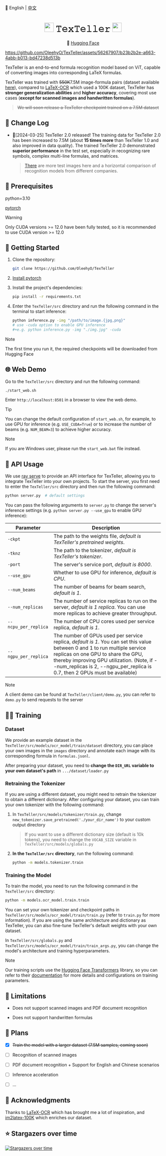 📄 English | <a href="./assets/README_zh.md">中文</a>

<div align="center">
    <h1>
        <img src="./assets/fire.svg" width=30, height=30> 
        𝚃𝚎𝚡𝚃𝚎𝚕𝚕𝚎𝚛
        <img src="./assets/fire.svg" width=30, height=30>
    </h1>
    <p align="center">
        🤗 <a href="https://huggingface.co/OleehyO/TexTeller"> Hugging Face</a>
    </p>
    <!-- <p align="center">
        <img src="./assets/web_demo.gif" alt="TexTeller_demo" width=800>
    </p> -->
</div>

https://github.com/OleehyO/TexTeller/assets/56267907/b23b2b2e-a663-4abb-b013-bd47238d513b

TexTeller is an end-to-end formula recognition model based on ViT, capable of converting images into corresponding LaTeX formulas.

TexTeller was trained with ~~550K~~7.5M image-formula pairs (dataset available [here](https://huggingface.co/datasets/OleehyO/latex-formulas)), compared to [LaTeX-OCR](https://github.com/lukas-blecher/LaTeX-OCR) which used a 100K dataset, TexTeller has **stronger generalization abilities** and **higher accuracy**, covering most use cases (**except for scanned images and handwritten formulas**).

> ~~We will soon release a TexTeller checkpoint trained on a 7.5M dataset~~

## 🔄 Change Log

* 📮[2024-03-25] TexTeller 2.0 released! The training data for TexTeller 2.0 has been increased to 7.5M (about **15 times more** than TexTeller 1.0 and also improved in data quality). The trained TexTeller 2.0 demonstrated **superior performance** in the test set, especially in recognizing rare symbols, complex multi-line formulas, and matrices.
    > [There](./assets/test.pdf) are more test images here and a horizontal comparison of recognition models from different companies.

## 🔑 Prerequisites

python=3.10

[pytorch](https://pytorch.org/get-started/locally/)

> [!WARNING]
> Only CUDA versions >= 12.0 have been fully tested, so it is recommended to use CUDA version >= 12.0

## 🚀 Getting Started

1. Clone the repository:

    ```bash
    git clone https://github.com/OleehyO/TexTeller
    ```

2. [Install pytorch](https://pytorch.org/get-started/locally/#start-locally) 

3. Install the project's dependencies:

    ```bash
    pip install -r requirements.txt
    ```

4. Enter the `TexTeller/src` directory and run the following command in the terminal to start inference:

    ```bash
    python inference.py -img "/path/to/image.{jpg,png}" 
    # use -cuda option to enable GPU inference
    #+e.g. python inference.py -img "./img.jpg" -cuda
    ```

> [!NOTE]
> The first time you run it, the required checkpoints will be downloaded from Hugging Face

## 🌐 Web Demo

Go to the `TexTeller/src` directory and run the following command:

```bash
./start_web.sh
```

Enter `http://localhost:8501` in a browser to view the web demo.

> [!TIP]
> You can change the default configuration of `start_web.sh`, for example, to use GPU for inference (e.g. `USE_CUDA=True`) or to increase the number of beams (e.g. `NUM_BEAM=3`) to achieve higher accuracy.

> [!NOTE]
> If you are Windows user, please run the `start_web.bat` file instead.

## 📡 API Usage

We use [ray serve](https://github.com/ray-project/ray) to provide an API interface for TexTeller, allowing you to integrate TexTeller into your own projects. To start the server, you first need to enter the `TexTeller/src` directory and then run the following command:

```bash
python server.py  # default settings
```

You can pass the following arguments to `server.py` to change the server's inference settings (e.g. `python server.py --use_gpu` to enable GPU inference):

| Parameter | Description |
| --- | --- |
| `-ckpt` | The path to the weights file, *default is TexTeller's pretrained weights*.|
| `-tknz` | The path to the tokenizer, *default is TexTeller's tokenizer*.|
| `-port` | The server's service port, *default is 8000*. |
| `--use_gpu` | Whether to use GPU for inference, *default is CPU*. |
| `--num_beams` | The number of beams for beam search, *default is 1*. |
| `--num_replicas` | The number of service replicas to run on the server, *default is 1 replica*. You can use more replicas to achieve greater throughput.|
| `--ncpu_per_replica` | The number of CPU cores used per service replica, *default is 1*. |
| `--ngpu_per_replica` | The number of GPUs used per service replica, *default is 1*. You can set this value between 0 and 1 to run multiple service replicas on one GPU to share the GPU, thereby improving GPU utilization. (Note, if --num_replicas is 2, --ngpu_per_replica is 0.7, then 2 GPUs must be available) |

> [!NOTE]
> A client demo can be found at `TexTeller/client/demo.py`, you can refer to `demo.py` to send requests to the server

## 🏋️‍♂️ Training

### Dataset

We provide an example dataset in the `TexTeller/src/models/ocr_model/train/dataset` directory, you can place your own images in the `images` directory and annotate each image with its corresponding formula in `formulas.jsonl`.

After preparing your dataset, you need to **change the `DIR_URL` variable to your own dataset's path** in `.../dataset/loader.py`

### Retraining the Tokenizer

If you are using a different dataset, you might need to retrain the tokenizer to obtain a different dictionary. After configuring your dataset, you can train your own tokenizer with the following command:

1. In `TexTeller/src/models/tokenizer/train.py`, change `new_tokenizer.save_pretrained('./your_dir_name')` to your custom output directory
    > If you want to use a different dictionary size (default is 10k tokens), you need to change the `VOCAB_SIZE` variable in `TexTeller/src/models/globals.py`

2. **In the `TexTeller/src` directory**, run the following command:

    ```bash
    python -m models.tokenizer.train
    ```

### Training the Model

To train the model, you need to run the following command in the `TexTeller/src` directory:

```bash
python -m models.ocr_model.train.train
```

You can set your own tokenizer and checkpoint paths in `TexTeller/src/models/ocr_model/train/train.py` (refer to `train.py` for more information). If you are using the same architecture and dictionary as TexTeller, you can also fine-tune TexTeller's default weights with your own dataset.

In `TexTeller/src/globals.py` and `TexTeller/src/models/ocr_model/train/train_args.py`, you can change the model's architecture and training hyperparameters.

> [!NOTE]
> Our training scripts use the [Hugging Face Transformers](https://github.com/huggingface/transformers) library, so you can refer to their [documentation](https://huggingface.co/docs/transformers/v4.32.1/main_classes/trainer#transformers.TrainingArguments) for more details and configurations on training parameters.

## 🚧 Limitations

* Does not support scanned images and PDF document recognition

* Does not support handwritten formulas

## 📅 Plans

- [x] ~~Train the model with a larger dataset (7.5M samples, coming soon)~~

- [ ] Recognition of scanned images

- [ ] PDF document recognition + Support for English and Chinese scenarios

- [ ] Inference acceleration

- [ ] ...

## 💖 Acknowledgments

Thanks to [LaTeX-OCR](https://github.com/lukas-blecher/LaTeX-OCR) which has brought me a lot of inspiration, and [im2latex-100K](https://zenodo.org/records/56198#.V2px0jXT6eA) which enriches our dataset.

## ⭐️ Stargazers over time

[![Stargazers over time](https://starchart.cc/OleehyO/TexTeller.svg?variant=adaptive)](https://starchart.cc/OleehyO/TexTeller)

